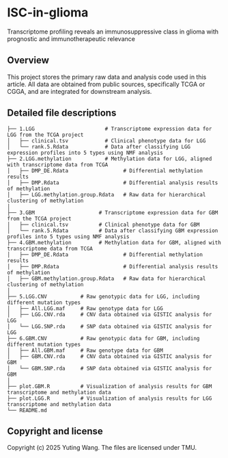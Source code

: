 # ISC-in-glioma
Transcriptome profiling reveals an immunosuppressive class in glioma with prognostic and immunotherapeutic relevance

## Overview
This project stores the primary raw data and analysis code used in this article. All data are obtained from public sources, specifically TCGA or CGGA, and are integrated for downstream analysis.

## Detailed file descriptions
```
├── 1.LGG                     	# Transcriptome expression data for LGG from the TCGA project  
│   ├── clinical.tsv          	# Clinical phenotype data for LGG  
│   └── rank.5.Rdata          	# Data after classifying LGG expression profiles into 5 types using NMF analysis  
├── 2.LGG.methylation         	# Methylation data for LGG, aligned with transcriptome data from TCGA  
│   ├── DMP_DE.Rdata                  # Differential methylation results  
│   ├── DMP.Rdata                     # Differential analysis results of methylation  
│   ├── LGG.methylation.group.Rdata   # Raw data for hierarchical clustering of methylation  
│ 
├── 3.GBM                     # Transcriptome expression data for GBM from the TCGA project  
│   ├── clinical.tsv          # Clinical phenotype data for GBM  
│   └── rank.5.Rdata          # Data after classifying GBM expression profiles into 5 types using NMF analysis  
├── 4.GBM.methylation         # Methylation data for GBM, aligned with transcriptome data from TCGA  
│   ├── DMP_DE.Rdata                  # Differential methylation results  
│   ├── DMP.Rdata                     # Differential analysis results of methylation  
│   ├── GBM.methylation.group.Rdata   # Raw data for hierarchical clustering of methylation  
│
├── 5.LGG.CNV           # Raw genotypic data for LGG, including different mutation types  
│   ├── All.LGG.maf     # Raw genotype data for LGG  
│   ├── LGG.CNV.rda     # CNV data obtained via GISTIC analysis for LGG  
│   └── LGG.SNP.rda     # SNP data obtained via GISTIC analysis for LGG  
├── 6.GBM.CNV           # Raw genotypic data for GBM, including different mutation types  
│   ├── All.GBM.maf     # Raw genotype data for GBM  
│   ├── GBM.CNV.rda     # CNV data obtained via GISTIC analysis for GBM  
│   └── GBM.SNP.rda     # SNP data obtained via GISTIC analysis for GBM
│
├── plot.GBM.R          # Visualization of analysis results for GBM transcriptome and methylation data  
├── plot.LGG.R          # Visualization of analysis results for LGG transcriptome and methylation data  
└── README.md
```

## Copyright and license
Copyright (c) 2025 Yuting Wang.
The files are licensed under TMU.
